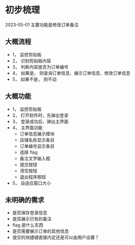 # 初步梳理
2023-05-01
主要功能是修改订单备注

## 大概流程
- 1， 监控剪贴板
- 2， 识别剪贴板内容
- 3， 判断内容是否为订单编号
- 4， 如果是， 则查询订单信息、展示订单信息、修改订单信息
- 5， 如果不是， 则不动

## 大概功能
- 1， 监控剪贴板
- 2， 打开软件时，先弹出登录
- 3， 登录成功后，弹出主界面
- 4， 主界面功能
    - 订单信息展示模块
    - 店铺名称显示条目
    - 订单编号显示条目
    - 选择 flag
    - 备注文字输入框
    - 提交按钮
    - 清空按钮
    - 退出程序按钮
- 5， 自适应窗口大小

## 未明确的需求
- 是否保存登录信息
- 是否展示已有的备注
- flag 是什么东西
- 是否需要展示订单的其他信息
- 提交的快捷键直接内定还是可以由用户设置？
